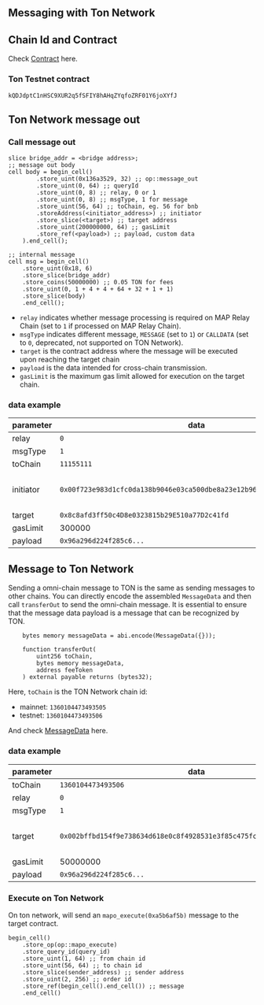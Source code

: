 ## Messaging with Ton Network

## Chain Id and Contract

Check [Contract](../deployed-omnichain-contracts.md) here.

### Ton Testnet contract

`kQDJdptC1nHSC9XUR2q5fSFIY8hAHqZYqfoZRF01Y6joXYfJ`

## Ton Network message out

### Call message out

```
slice bridge_addr = <bridge address>;
;; message out body
cell body = begin_cell()
        .store_uint(0x136a3529, 32) ;; op::message_out
        .store_uint(0, 64) ;; queryId
        .store_uint(0, 8) ;; relay, 0 or 1
        .store_uint(0, 8) ;; msgType, 1 for message
        .store_uint(56, 64) ;; toChain, eg. 56 for bnb
        .storeAddress(<initiator_address>) ;; initiator
        .store_slice(<target>) ;; target address
        .store_uint(200000000, 64) ;; gasLimit
        .store_ref(<payload>) ;; payload, custom data
    ).end_cell();

;; internal message
cell msg = begin_cell()
    .store_uint(0x18, 6)
    .store_slice(bridge_addr)
    .store_coins(50000000) ;; 0.05 TON for fees
    .store_uint(0, 1 + 4 + 4 + 64 + 32 + 1 + 1)
    .store_slice(body)
    .end_cell();
```

- `relay` indicates whether message processing is required on MAP Relay Chain (set to `1` if processed on MAP Relay Chain).
- `msgType` indicates different message, `MESSAGE` (set to `1`) or `CALLDATA` (set to `0`, deprecated, not supported on TON Network).
- `target` is the contract address where the message will be executed upon reaching the target chain
- `payload` is the data intended for cross-chain transmission.
- `gasLimit` is the maximum gas limit allowed for execution on the target chain.

### data example

| parameter | data                                                                   |                                                                                                                                               |
|-----------|------------------------------------------------------------------------|-----------------------------------------------------------------------------------------------------------------------------------------------|
| relay     | `0`                                                                    |                                                                                                                                               |
| msgType   | `1`                                                                    | MESSAGE                                                                                                                                       |
| toChain   | `11155111`                                                             | Sepolia chain id                                                                                                                              |
| initiator | `0x00f723e983d1cfc0da138b9046e03ca500dbe8a23e12b960c415ad423615180ecb` | The raw address `0:f723e983d1cfc0da138b9046e03ca500dbe8a23e12b960c415ad423615180ecb` of <br> `EQD3I-mD0c_A2hOLkEbgPKUA2-iiPhK5YMQVrUI2FRgOy4LB` |
| target    | `0x8c8afd3ff50c4D8e0323815b29E510a77D2c41fd`                           | Executor contract on Sepolia                                                                                                                  |
| gasLimit  | 300000                                                                 |                                                                                                                                               |
| payload   | `0x96a296d224f285c6...`                                                |                                                                                                                                               |



## Message to Ton Network

Sending a omni-chain message to TON is the same as sending messages to other chains.
You can directly encode the assembled `MessageData` and then call `transferOut` to send the omni-chain message.
It is essential to ensure that the message data payload is a message that can be recognized by TON.
```
    bytes memory messageData = abi.encode(MessageData({}));
    
    function transferOut(
        uint256 toChain,
        bytes memory messageData,
        address feeToken
    ) external payable returns (bytes32);
```

Here, `toChain` is the TON Network chain id:
- mainnet: `1360104473493505`
- testnet: `1360104473493506`

And check [MessageData](../Butter-Omnichain-Service-explain.md) here.

### data example

| parameter | data                                                                   |                                                                                                                                                |
|-----------|------------------------------------------------------------------------|------------------------------------------------------------------------------------------------------------------------------------------------|
| toChain   | `1360104473493506`                                                     | TON Testnet chain id                                                                                                                           |
| relay     | `0`                                                                    |                                                                                                                                                |
| msgType   | `1`                                                                    | MESSAGE                                                                                                                                        |
| target | `0x002bffbd154f9e738634d618e0c8f4928531e3f85c475fc934461f2ccf18bfe5e5` | The raw address `0:2bffbd154f9e738634d618e0c8f4928531e3f85c475fc934461f2ccf18bfe5e5` of <br> `UQAr_70VT55zhjTWGODI9JKFMeP4XEdfyTRGHyzPGL_l5cHA` |
| gasLimit  | 50000000                                                               | send 0.05 TON as gas fee                                                                                                                   |
| payload   | `0x96a296d224f285c6...`                                                |                                                                                                                                                |


### Execute on Ton Network

On ton network, will send an `mapo_execute(0xa5b6af5b)` message to the target contract.

```
begin_cell()
    .store_op(op::mapo_execute)
    .store_query_id(query_id)
    .store_uint(1, 64) ;; from chain id
    .store_uint(56, 64) ;; to chain id
    .store_slice(sender_address) ;; sender address
    .store_uint(2, 256) ;; order id
    .store_ref(begin_cell().end_cell()) ;; message
    .end_cell()
```




